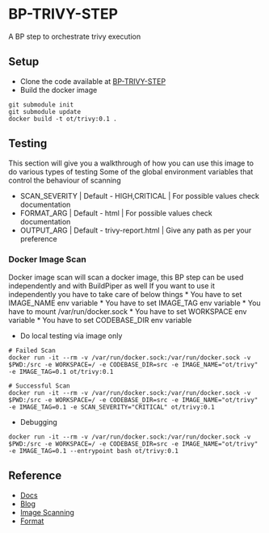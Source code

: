 # BP-TRIVY-STEP
A BP step to orchestrate trivy execution

## Setup
* Clone the code available at [BP-TRIVY-STEP](https://github.com/OT-BUILDPIPER-MARKETPLACE/BP-TRIVY-STEP)
* Build the docker image
```
git submodule init
git submodule update
docker build -t ot/trivy:0.1 .
```
## Testing
This section will give you a walkthrough of how you can use this image to do various types of testing
Some of the global environment variables that control the behaviour of scanning
* SCAN_SEVERITY | Default - HIGH,CRITICAL | For possible values check documentation
* FORMAT_ARG | Default - html | For possible values check documentation
* OUTPUT_ARG | Default - trivy-report.html | Give any path as per your preference


### Docker Image Scan

Docker image scan will scan a docker image, this BP step can be used independently and with BuildPiper as well
If you want to use it independently you have to take care of below things
    * You have to set IMAGE_NAME env variable
    * You have to set IMAGE_TAG env variable
    * You have to mount /var/run/docker.sock
    * You have to set WORKSPACE env variable
    * You have to set CODEBASE_DIR env variable

* Do local testing via image only

```
# Failed Scan
docker run -it --rm -v /var/run/docker.sock:/var/run/docker.sock -v $PWD:/src -e WORKSPACE=/ -e CODEBASE_DIR=src -e IMAGE_NAME="ot/trivy" -e IMAGE_TAG=0.1 ot/trivy:0.1
```

```
# Successful Scan
docker run -it --rm -v /var/run/docker.sock:/var/run/docker.sock -v $PWD:/src -e WORKSPACE=/ -e CODEBASE_DIR=src -e IMAGE_NAME="ot/trivy" -e IMAGE_TAG=0.1 -e SCAN_SEVERITY="CRITICAL" ot/trivy:0.1
```

* Debugging
```
docker run -it --rm -v /var/run/docker.sock:/var/run/docker.sock -v $PWD:/src -e WORKSPACE=/ -e CODEBASE_DIR=src -e IMAGE_NAME="ot/trivy" -e IMAGE_TAG=0.1 --entrypoint bash ot/trivy:0.1
```
## Reference 
* [Docs](https://aquasecurity.github.io/trivy/v0.32/docs/)
* [Blog](https://www.prplbx.com/resources/blog/docker-part2/)
* [Image Scanning](https://aquasecurity.github.io/trivy/v0.32/docs/vulnerability/scanning/image/)
* [Format](https://aquasecurity.github.io/trivy/v0.27.1/docs/vulnerability/examples/report/)